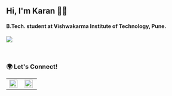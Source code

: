 ## Hi, I'm Karan 👨‍💻

#### B.Tech. student at Vishwakarma Institute of Technology, Pune.
![](https://komarev.com/ghpvc/?username=Drakeoonqx&color=79b8ff)

<br />

### 🌍 Let's Connect!

<table>
   <tr>
      <td>
         <a href="https://linkedin.com/Drakeoonqx">
            <img align="left" alt="Drakeoonqx | Linkedin" width="22px" src="https://cdn.jsdelivr.net/npm/simple-icons@v3/icons/linkedin.svg" />
         </a>
      </td>
      <td>
         <a href="https://twitter.com/Drakeoonqx">
            <img align="left" alt="Drakeoonqx | Twitter" width="22px" src="https://cdn.jsdelivr.net/npm/simple-icons@v3/icons/twitter.svg" />
         </a>
      </td>
   </tr>
</table>

<br />
